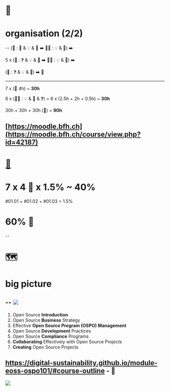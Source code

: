 # 🧱
# organisation (2/2)
--
(🤝 : 🧱 & 💡 & 💪 ➡️ 🧑‍🎓 : 💡 & 💪) ➡️

5 x (🤝 : ❓ & 💡 & 💪 ➡️ 🧑‍🎓 : 💡 & 💪) ➡️

(🤝 : ❓ & 💡 & 💪) ➡️ 💯
___
7 x (🤝 4h) ~ **30h**

6 x (🧑‍🎓 : 💡 & 💪 & ❓) = 6 x (2.5h + 2h + 0.5h) ~ **30h**

30h + 30h + 30h (💯) = **90h**

[https://moodle.bfh.ch](https://moodle.bfh.ch/course/view.php?id=42187)
--
# [💯](https://github.com/digital-sustainability/module-eoss/blob/main/docs/tasks.adoc#exam-layout)
# 7 x 4 💪 x 1.5% ~ 40%

#01.01 + #01.02 + #01.03 = 1.5%

# 60% 📕
--
# 🗺️
# big picture
--
![](https://github.com/digital-sustainability/module-eoss-ospo101/raw/main/ospo101.svg)
--
1. Open Source **Introduction**
2. Open Source **Business** Strategy
3. Effective **Open Source Program (OSPO) Management**
4. Open Source **Development** Practices
5. Open Source **Compliance** Programs
6. **Collaborating** Effectively with Open Source Projects
7. **Creating** Open Source Projects

https://digital-sustainability.github.io/module-eoss-ospo101/#course-outline - 🦮
--
![](http://www.plantuml.com/plantuml/proxy?cache=no&src=https://raw.githubusercontent.com/digital-sustainability/module-eoss/main/docs/timing.puml)
